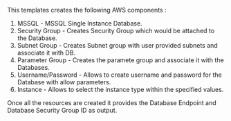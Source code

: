 This templates creates the following AWS components :

1. MSSQL - MSSQL Single Instance Database.
2. Security Group - Creates Security Group which would be attached to the Database.
3. Subnet Group - Creates Subnet group with user provided subnets and associate it with DB.
4. Parameter Group - Creates the paramete group and associate it with the Databases.
5. Username/Password - Allows to create username and password for the Database with allow parameters.
6. Instance - Allows to select the instance type within the specified values.

Once all the resources are created it provides the Database Endpoint and Database Security Group ID as output.